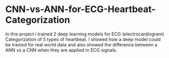 # CNN-vs-ANN-for-ECG-Heartbeat-Categorization
In this project i trained 2 deep learning models for ECG (electrocardiogram) Categorization of 5 types of heartbeat. I showed how a deep model could be trained for real world data and also showed the difference between a ANN vs a CNN when they are applied in ECG signals.

